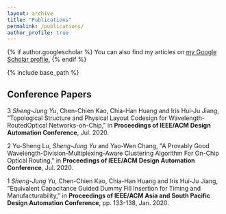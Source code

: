 ```yaml
---
layout: archive
title: "Publications"
permalink: /publications/
author_profile: true
---
```


{% if author.googlescholar %}
  You can also find my articles on <u><a href="{{author.googlescholar}}">my Google Scholar profile</a>.</u>
{% endif %}

{% include base_path %}

## Conference Papers

3 *Sheng-Jung Yu*, Chen-Chien Kao, Chia-Han Huang and Iris Hui-Ju Jiang, "Topological Structure and Physical Layout Codesign for Wavelength-RoutedOptical Networks-on-Chip," in **Proceedings of IEEE/ACM Design Automation Conference**, Jul. 2020.

2 Yu-Sheng Lu, *Sheng-Jung Yu* and Yao-Wen Chang, "A Provably Good Wavelength-Division-Multiplexing-Aware Clustering Algorithm For On-Chip Optical Routing," in **Proceedings of IEEE/ACM Design Automation Conference**, Jul. 2020.

1 *Sheng-Jung Yu*, Chen-Chien Kao, Chia-Han Huang and Iris Hui-Ju Jiang, "Equivalent Capacitance Guided Dummy Fill Insertion for Timing and Manufacturability," in **Proceedings of IEEE/ACM Asia and South Pacific Design Automation Conference**, pp. 133-138, Jan. 2020.


<!--{% for post in site.publications reversed %}
  {% include archive-single.html %}
{% endfor %}-->
